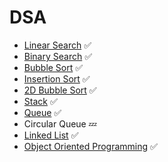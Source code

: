 # DSA
- [Linear Search](https://github.com/Emad-Eldin-G/Data-Structures-Algorithms/blob/main/Linear%20Search.py) ✅
- [Binary Search](https://github.com/Emad-Eldin-G/Data-Structures-Algorithms/blob/main/Binary%20Search.py) ✅
- [Bubble Sort](https://github.com/Emad-Eldin-G/Data-Structures-Algorithms/blob/main/Normal%20Bubble%20Sort.py) ✅ 
- [Insertion Sort](https://github.com/Emad-Eldin-G/Data-Structures-Algorithms/blob/main/Insertion%20Sort.py) ✅
- [2D Bubble Sort](https://github.com/Emad-Eldin-G/Data-Structures-Algorithms/blob/main/2D%20Bubble%20sort.py) ✅ 
- [Stack](https://github.com/Emad-Eldin-G/Data-Structures-Algorithms/blob/main/Stack.py) ✅ 
- [Queue](https://github.com/Emad-Eldin-G/Data-Structures-Algorithms/blob/main/Queue.py) ✅ 
- Circular Queue 💤
- [Linked List](https://github.com/Emad-Eldin-G/Data-Structures-Algorithms/blob/main/Linked%20List.py) ✅
- [Object Oriented Programming](https://github.com/Emad-Eldin-G/Data-Structures-Algorithms/blob/main/Polymorphism%20-%20Inheritance%20-%20Encapsulation.py) ✅

